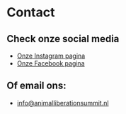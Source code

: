 # Contact

## Check onze social media
- [Onze Instagram pagina](https://www.instagram.com/animalliberationsummit)
- [Onze Facebook pagina](https://www.facebook.com/people/Animal-Liberation-Summit/61554928266179/ )

## Of email ons:
- [info@animalliberationsummit.nl](mailto:info@animalliberationsummit.nl)
